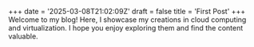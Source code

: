 +++
date = '2025-03-08T21:02:09Z'
draft = false
title = 'First Post'
+++
Welcome to my blog! Here, I showcase my creations in cloud computing and virtualization. I hope you enjoy exploring them and find the content valuable.
